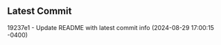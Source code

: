 
## Latest Commit
19237e1 - Update README with latest commit info (2024-08-29 17:00:15 -0400) <Yunxi-Zhou>
